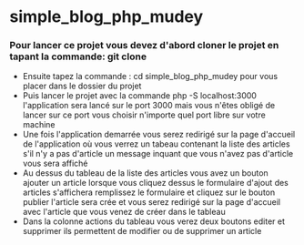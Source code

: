 # simple_blog_php_mudey
### Pour lancer ce projet vous devez d'abord cloner le projet en tapant la commande: git clone
- Ensuite tapez la commande : cd simple_blog_php_mudey pour vous placer dans le dossier du projet
- Puis lancer le projet avec la commande php -S localhost:3000 l'application sera lancé sur le port 3000 mais vous n'êtes obligé de lancer sur ce port vous choisir n'importe quel port libre sur votre machine
- Une fois l'application demarrée vous serez redirigé sur la page d'accueil de l'application où vous verrez un tabeau contenant la liste des articles s'il n'y a pas d'article un message inquant que vous n'avez pas d'article vous sera affiché
- Au dessus du tableau de la liste des articles vous avez un bouton ajouter un article lorsque vous cliquez dessus le formulaire d'ajout des articles s'affichera remplissez le formulaire et cliquez sur le bouton publier l'article sera crée et vous serez redirigé sur la page d'accueil avec l'article que vous venez de créer dans le tableau
- Dans la colonne actions du tableau vous verez deux boutons editer et supprimer ils permettent de modifier ou de supprimer un article

